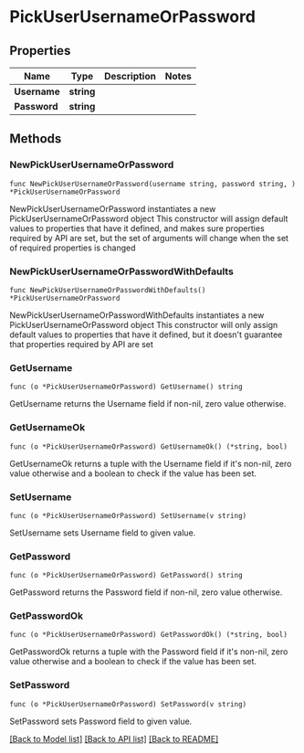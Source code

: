 # PickUserUsernameOrPassword

## Properties

Name | Type | Description | Notes
------------ | ------------- | ------------- | -------------
**Username** | **string** |  | 
**Password** | **string** |  | 

## Methods

### NewPickUserUsernameOrPassword

`func NewPickUserUsernameOrPassword(username string, password string, ) *PickUserUsernameOrPassword`

NewPickUserUsernameOrPassword instantiates a new PickUserUsernameOrPassword object
This constructor will assign default values to properties that have it defined,
and makes sure properties required by API are set, but the set of arguments
will change when the set of required properties is changed

### NewPickUserUsernameOrPasswordWithDefaults

`func NewPickUserUsernameOrPasswordWithDefaults() *PickUserUsernameOrPassword`

NewPickUserUsernameOrPasswordWithDefaults instantiates a new PickUserUsernameOrPassword object
This constructor will only assign default values to properties that have it defined,
but it doesn't guarantee that properties required by API are set

### GetUsername

`func (o *PickUserUsernameOrPassword) GetUsername() string`

GetUsername returns the Username field if non-nil, zero value otherwise.

### GetUsernameOk

`func (o *PickUserUsernameOrPassword) GetUsernameOk() (*string, bool)`

GetUsernameOk returns a tuple with the Username field if it's non-nil, zero value otherwise
and a boolean to check if the value has been set.

### SetUsername

`func (o *PickUserUsernameOrPassword) SetUsername(v string)`

SetUsername sets Username field to given value.


### GetPassword

`func (o *PickUserUsernameOrPassword) GetPassword() string`

GetPassword returns the Password field if non-nil, zero value otherwise.

### GetPasswordOk

`func (o *PickUserUsernameOrPassword) GetPasswordOk() (*string, bool)`

GetPasswordOk returns a tuple with the Password field if it's non-nil, zero value otherwise
and a boolean to check if the value has been set.

### SetPassword

`func (o *PickUserUsernameOrPassword) SetPassword(v string)`

SetPassword sets Password field to given value.



[[Back to Model list]](../README.md#documentation-for-models) [[Back to API list]](../README.md#documentation-for-api-endpoints) [[Back to README]](../README.md)


